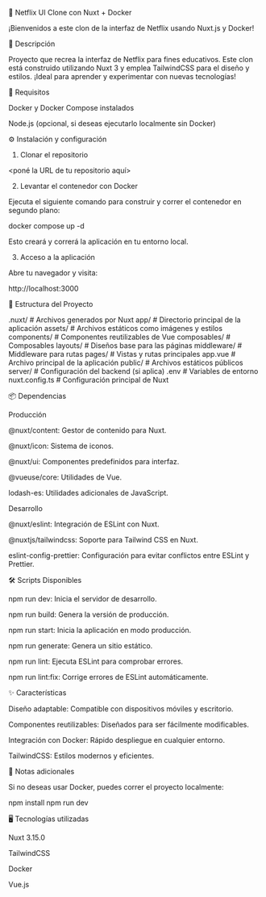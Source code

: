 🍿 Netflix UI Clone con Nuxt + Docker

¡Bienvenidos a este clon de la interfaz de Netflix usando Nuxt.js y Docker!

📃 Descripción

Proyecto que recrea la interfaz de Netflix para fines educativos.
Este clon está construido utilizando Nuxt 3 y emplea TailwindCSS para el diseño y estilos. ¡Ideal para aprender y experimentar con nuevas tecnologías!

🚀 Requisitos

Docker y Docker Compose instalados

Node.js (opcional, si deseas ejecutarlo localmente sin Docker)

⚙️ Instalación y configuración

1. Clonar el repositorio

<poné la URL de tu repositorio aquí>

2. Levantar el contenedor con Docker

Ejecuta el siguiente comando para construir y correr el contenedor en segundo plano:

docker compose up -d

Esto creará y correrá la aplicación en tu entorno local.

3. Acceso a la aplicación

Abre tu navegador y visita:

http://localhost:3000

📂 Estructura del Proyecto

.nuxt/ # Archivos generados por Nuxt
app/ # Directorio principal de la aplicación
assets/ # Archivos estáticos como imágenes y estilos
components/ # Componentes reutilizables de Vue
composables/ # Composables
layouts/ # Diseños base para las páginas
middleware/ # Middleware para rutas
pages/ # Vistas y rutas principales
app.vue # Archivo principal de la aplicación
public/ # Archivos estáticos públicos
server/ # Configuración del backend (si aplica)
.env # Variables de entorno
nuxt.config.ts # Configuración principal de Nuxt

📦 Dependencias

Producción

@nuxt/content: Gestor de contenido para Nuxt.

@nuxt/icon: Sistema de iconos.

@nuxt/ui: Componentes predefinidos para interfaz.

@vueuse/core: Utilidades de Vue.

lodash-es: Utilidades adicionales de JavaScript.

Desarrollo

@nuxt/eslint: Integración de ESLint con Nuxt.

@nuxtjs/tailwindcss: Soporte para Tailwind CSS en Nuxt.

eslint-config-prettier: Configuración para evitar conflictos entre ESLint y Prettier.

🛠 Scripts Disponibles

npm run dev: Inicia el servidor de desarrollo.

npm run build: Genera la versión de producción.

npm run start: Inicia la aplicación en modo producción.

npm run generate: Genera un sitio estático.

npm run lint: Ejecuta ESLint para comprobar errores.

npm run lint:fix: Corrige errores de ESLint automáticamente.

✨ Características

Diseño adaptable: Compatible con dispositivos móviles y escritorio.

Componentes reutilizables: Diseñados para ser fácilmente modificables.

Integración con Docker: Rápido despliegue en cualquier entorno.

TailwindCSS: Estilos modernos y eficientes.

📌 Notas adicionales

Si no deseas usar Docker, puedes correr el proyecto localmente:

npm install
npm run dev

🖥 Tecnologías utilizadas

Nuxt 3.15.0

TailwindCSS

Docker

Vue.js
